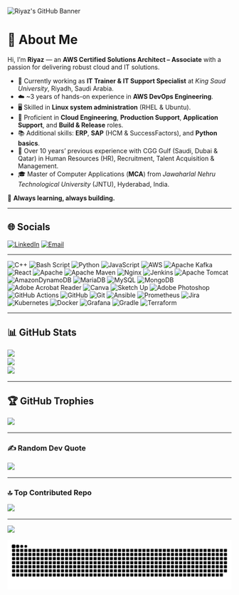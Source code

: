 ![Riyaz's GitHub Banner](https://capsule-render.vercel.app/api?type=waving&color=0:FF9900,100:FF5733&height=200&section=header&text=Riyaz%20Basha%20%7C%20AWS%20Solutions%20Architect%20-%20Associate&fontSize=35&fontColor=ffffff&animation=fadeIn&fontAlignY=35)

# 👋 About Me  

Hi, I’m **Riyaz** — an **AWS Certified Solutions Architect – Associate** with a passion for delivering robust cloud and IT solutions.  

- 💼 Currently working as **IT Trainer & IT Support Specialist** at *King Saud University*, Riyadh, Saudi Arabia.  
- ☁️ ~3 years of hands-on experience in **AWS DevOps Engineering**.  
- 🖥️ Skilled in **Linux system administration** (RHEL & Ubuntu).  
- 🔧 Proficient in **Cloud Engineering**, **Production Support**, **Application Support**, and **Build & Release** roles.
- 📚 Additional skills: **ERP**, **SAP** (HCM & SuccessFactors), and **Python basics**.
- 💼 Over 10 years’ previous experience with CGG Gulf (Saudi, Dubai & Qatar) in Human Resources (HR), Recruitment, Talent Acquisition & Management.
- 🎓 Master of Computer Applications (**MCA**) from *Jawaharlal Nehru Technological University* (JNTU), Hyderabad, India.  

🌱 **Always learning, always building.**  

---

## 🌐 Socials  
[![LinkedIn](https://img.shields.io/badge/LinkedIn-%230077B5.svg?logo=linkedin&logoColor=white)](https://linkedin.com/in/riyazmbasha)  [![Email](https://img.shields.io/badge/Email-D14836?logo=gmail&logoColor=white)](mailto:riyazm.basha37@gmail.com)  

---

![C++](https://img.shields.io/badge/c++-%2300599C.svg?style=for-the-badge&logo=c%2B%2B&logoColor=white) ![Bash Script](https://img.shields.io/badge/bash_script-%23121011.svg?style=for-the-badge&logo=gnu-bash&logoColor=white) ![Python](https://img.shields.io/badge/python-3670A0?style=for-the-badge&logo=python&logoColor=ffdd54) ![JavaScript](https://img.shields.io/badge/javascript-%23323330.svg?style=for-the-badge&logo=javascript&logoColor=%23F7DF1E) ![AWS](https://img.shields.io/badge/AWS-%23FF9900.svg?style=for-the-badge&logo=amazon-aws&logoColor=white) ![Apache Kafka](https://img.shields.io/badge/Apache%20Kafka-000?style=for-the-badge&logo=apachekafka) ![React](https://img.shields.io/badge/react-%2320232a.svg?style=for-the-badge&logo=react&logoColor=%2361DAFB) ![Apache](https://img.shields.io/badge/apache-%23D42029.svg?style=for-the-badge&logo=apache&logoColor=white) ![Apache Maven](https://img.shields.io/badge/Apache%20Maven-C71A36?style=for-the-badge&logo=Apache%20Maven&logoColor=white) ![Nginx](https://img.shields.io/badge/nginx-%23009639.svg?style=for-the-badge&logo=nginx&logoColor=white) ![Jenkins](https://img.shields.io/badge/jenkins-%232C5263.svg?style=for-the-badge&logo=jenkins&logoColor=white) ![Apache Tomcat](https://img.shields.io/badge/apache%20tomcat-%23F8DC75.svg?style=for-the-badge&logo=apache-tomcat&logoColor=black) ![AmazonDynamoDB](https://img.shields.io/badge/Amazon%20DynamoDB-4053D6?style=for-the-badge&logo=Amazon%20DynamoDB&logoColor=white) ![MariaDB](https://img.shields.io/badge/MariaDB-003545?style=for-the-badge&logo=mariadb&logoColor=white) ![MySQL](https://img.shields.io/badge/mysql-4479A1.svg?style=for-the-badge&logo=mysql&logoColor=white) ![MongoDB](https://img.shields.io/badge/MongoDB-%234ea94b.svg?style=for-the-badge&logo=mongodb&logoColor=white) ![Adobe Acrobat Reader](https://img.shields.io/badge/Adobe%20Acrobat%20Reader-EC1C24.svg?style=for-the-badge&logo=Adobe%20Acrobat%20Reader&logoColor=white) ![Canva](https://img.shields.io/badge/Canva-%2300C4CC.svg?style=for-the-badge&logo=Canva&logoColor=white) ![Sketch Up](https://img.shields.io/badge/SketchUp-005F9E?style=for-the-badge&logo=sketchup&logoColor=white) ![Adobe Photoshop](https://img.shields.io/badge/adobe%20photoshop-%2331A8FF.svg?style=for-the-badge&logo=adobe%20photoshop&logoColor=white) ![GitHub Actions](https://img.shields.io/badge/github%20actions-%232671E5.svg?style=for-the-badge&logo=githubactions&logoColor=white) ![GitHub](https://img.shields.io/badge/github-%23121011.svg?style=for-the-badge&logo=github&logoColor=white) ![Git](https://img.shields.io/badge/git-%23F05033.svg?style=for-the-badge&logo=git&logoColor=white) ![Ansible](https://img.shields.io/badge/ansible-%231A1918.svg?style=for-the-badge&logo=ansible&logoColor=white) ![Prometheus](https://img.shields.io/badge/Prometheus-E6522C?style=for-the-badge&logo=Prometheus&logoColor=white) ![Jira](https://img.shields.io/badge/jira-%230A0FFF.svg?style=for-the-badge&logo=jira&logoColor=white) ![Kubernetes](https://img.shields.io/badge/kubernetes-%23326ce5.svg?style=for-the-badge&logo=kubernetes&logoColor=white) ![Docker](https://img.shields.io/badge/docker-%230db7ed.svg?style=for-the-badge&logo=docker&logoColor=white) ![Grafana](https://img.shields.io/badge/grafana-%23F46800.svg?style=for-the-badge&logo=grafana&logoColor=white) ![Gradle](https://img.shields.io/badge/Gradle-02303A.svg?style=for-the-badge&logo=Gradle&logoColor=white) ![Terraform](https://img.shields.io/badge/terraform-%235835CC.svg?style=for-the-badge&logo=terraform&logoColor=white)  

---

## 📊 GitHub Stats  

![](https://github-readme-stats.vercel.app/api?username=rbasha786&theme=dark&hide_border=false&include_all_commits=true&count_private=true)  
![](https://nirzak-streak-stats.vercel.app/?user=rbasha786&theme=dark&hide_border=false)  
![](https://github-readme-stats.vercel.app/api/top-langs/?username=rbasha786&theme=dark&hide_border=false&include_all_commits=true&count_private=true&layout=compact)  

---

## 🏆 GitHub Trophies  

![](https://github-profile-trophy.vercel.app/?username=rbasha786&theme=transparent&no-frame=false&no-bg=false&margin-w=4)  

---

### ✍️ Random Dev Quote  
![](https://quotes-github-readme.vercel.app/api?type=horizontal&theme=radical)  

---

### 🔝 Top Contributed Repo  
![](https://github-contributor-stats.vercel.app/api?username=rbasha786&limit=5&theme=dark&combine_all_yearly_contributions=true)  

---

[![](https://visitcount.itsvg.in/api?id=rbasha786&icon=0&color=0)](https://visitcount.itsvg.in)  


![snake gif](https://github.com/rbasha786/rbasha786/blob/output/github-snake.svg)



